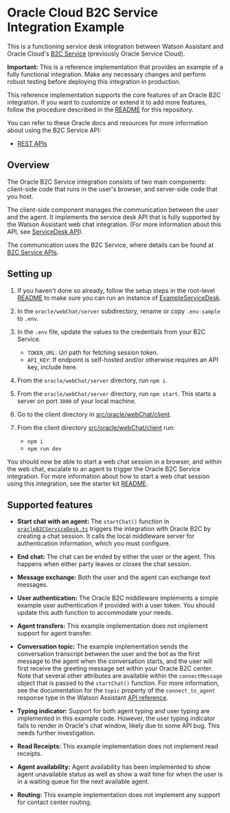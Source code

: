 # Oracle Cloud B2C Service Integration Example

This is a functioning service desk integration between Watson Assistant and Oracle
Cloud's [B2C Service](https://docs.oracle.com/en/cloud/saas/b2c-service/21b/index.html) (previously Oracle Service
Cloud).

**Important:**  This is a reference implementation that provides an example of a fully functional integration. Make any
necessary changes and perform robust testing before deploying this integration in production.

This reference implementation supports the core features of an Oracle B2C integration. If you want to customize or
extend it to add more features, follow the procedure described in
the [README](../../../../../../../Downloads/Compressed/assistant-web-chat-service-desk-starter-main/README.md) for this
repository.

You can refer to these Oracle docs and resources for more information about using the B2C Service API:

- [REST APIs](https://docs.oracle.com/en/cloud/saas/b2c-service/21b/cxscc/index.html)

## Overview

The Oracle B2C Service integration consists of two main components: client-side code that runs in the user's browser,
and server-side code that you host.

The client-side component manages the communication between the user and the agent. It implements the service desk API
that is fully supported by the Watson Assistant web chat integration. (For more information about this API,
see [ServiceDesk API](https://github.com/watson-developer-cloud/assistant-web-chat-service-desk-starter/blob/main/docs/API.md)).

The communication uses the B2C Service, where details can be found
at [B2C Service APIs](https://docs.oracle.com/en/cloud/saas/b2c-service/21b/cxscc/rest-endpoints.html).

## Setting up

1. If you haven't done so already, follow the setup steps in the
   root-level [README](../../../../../../../Downloads/Compressed/assistant-web-chat-service-desk-starter-main/README.md)
   to make sure you can run an instance of [ExampleServiceDesk](../../example/webChat/README.md).

1. In the `oracle/webChat/server` subdirectory, rename or copy `.env-sample` to `.env`.

1. In the `.env` file, update the values to the credentials from your B2C Service.
    - `TOKEN_URL`: Url path for fetching session token.
    - `API_KEY`: If endpoint is self-hosted and/or otherwise requires an API key, include here.

1. From the `oracle/webChat/server` directory, run `npm i`.

1. From the `oracle/webChat/server` directory, run `npm start`. This starts a server on port `3000` of your local
   machine.

1. Go to the client directory in [src/oracle/webChat/client](client).

1. From the client directory [src/oracle/webChat/client](client) run:
    - `npm i`
    - `npm run dev`

You should now be able to start a web chat session in a browser, and within the web chat, escalate to an agent to
trigger the Oracle B2C Service integration. For more information about how to start a web chat session using this
integration, see the starter
kit [README](../../../../../../../Downloads/Compressed/assistant-web-chat-service-desk-starter-main/README.md#development).

## Supported features

- **Start chat with an agent:** The `startChat()` function in [
  `oracleB2CServiceDesk.ts`](client/src/oracleB2CServiceDesk.ts) triggers the integration with Oracle B2C by creating a
  chat session. It calls the local middleware server for authentication information, which you must configure.

- **End chat:** The chat can be ended by either the user or the agent. This happens when either party leaves or closes
  the chat session.

- **Message exchange:** Both the user and the agent can exchange text messages.

- **User authentication:** The Oracle B2C middleware implements a simple example user authentication if provided with a
  user token. You should update this auth function to accommodate your needs.

- **Agent transfers:** This example implementation does not implement support for agent transfer.

- **Conversation topic:** The example implementation sends the conversation transcript between the user and the bot as
  the first message to the agent when the conversation starts, and the user will first receive the greeting message set
  within your Oracle B2C center. Note that several other attributes are available within the `connectMessage` object
  that is passed to the `startChat()` function. For more information, see the documentation for the `topic` property of
  the `connect_to_agent` response type in the Watson
  Assistant [API reference](https://cloud.ibm.com/apidocs/assistant/assistant-v2#message).

- **Typing indicator:** Support for both agent typing and user typing are implemented in this example code. However, the
  user typing indicator fails to render in Oracle's chat window, likely due to some API bug. This needs further
  investigation.

- **Read Receipts:** This example implementation does not implement read receipts.

- **Agent availability:** Agent availability has been implemented to show agent unavailable status as well as show a
  wait time for when the user is in a waiting queue for the next available agent.

- **Routing:** This example implementation does not implement any support for contact center routing.
